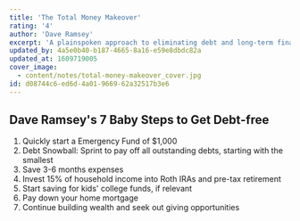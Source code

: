 ```yaml
---
title: 'The Total Money Makeover'
rating: '4'
author: 'Dave Ramsey'
excerpt: 'A plainspoken approach to eliminating debt and long-term financial planning that anyone can pick-up. Highly recommended.'
updated_by: 4a5e0b40-b187-4665-8a16-e59e8dbdc82a
updated_at: 1609719005
cover_image:
  - content/notes/total-money-makeover_cover.jpg
id: d08744c6-ed6d-4a01-9669-62a32517b3e6
---
```

## Dave Ramsey's 7 Baby Steps to Get Debt-free
1. Quickly start a Emergency Fund of $1,000 
2. Debt Snowball: Sprint to pay off all outstanding debts, starting with the smallest
3. Save 3-6 months expenses
4. Invest 15% of household income into Roth IRAs and pre-tax retirement
5. Start saving for kids' college funds, if relevant
6. Pay down your home mortgage
7. Continue building wealth and seek out giving opportunities